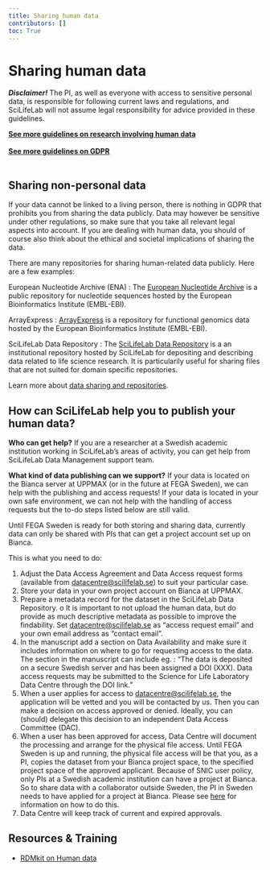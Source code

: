 ```yaml
---
title: Sharing human data
contributors: []
toc: True
---
```


# Sharing human data

<div class="alert alert-warning" role="alert">
  <B><I>Disclaimer!</I></B> The PI, as well as everyone with access to sensitive personal data, is responsible for following current laws and regulations, and SciLifeLab will not assume legal responsibility for advice provided in these guidelines.
</div>

<!-- Generella riktlinjer för publicering av human data. Vilka olika nivåer finns.  
The recommendations on publishing human data varies depending on the nature of the human data in question. The principle "As open as possible, as closed as necessary" is of great importance when it comes to publishing human data. -->


<a href="/topics/research-involving-human-data"><b>See more guidelines on research involving human data <i class="bi bi-arrow-right-square-fill"></i></b></a>
<br/><br/>
<a href="/topics/gdpr-legal-reference.md"><b>See more guidelines on GDPR <i class="bi bi-arrow-right-square-fill"></i></b></a>
<br/><br/>

## Sharing non-personal data

If your data cannot be linked to a living person, there is nothing in GDPR that prohibits you from sharing the data publicly. Data may however be sensitive under other regulations, so make sure that you take all relevant legal aspects into account. If you are dealing with human data, you should of course also think about the ethical and societal implications of sharing the data.

There are many repositories for sharing human-related data publicly. Here are a few examples:

European Nucleotide Archive (ENA)
: The [European Nucleotide Archive](https://www.ebi.ac.uk/ena/browser/home) is a public repository for nucleotide sequences hosted by the European Bioinformatics Institute (EMBL-EBI).

ArrayExpress
: [ArrayExpress](https://www.ebi.ac.uk/biostudies/arrayexpress) is a repository for functional genomics data hosted by the European Bioinformatics Institute (EMBL-EBI). 

SciLifeLab Data Repository
: The [SciLifeLab Data Repository](https://figshare.scilifelab.se) is a an institutional repository hosted by SciLifeLab for depositing and describing data related to life science research. It is particularily useful for sharing files that are not suited for domain specific repositories.

Learn more about [data sharing and repositories](../../data-life-cycle/share/).



## How can SciLifeLab help you to publish your human data?
<!-- Uppdateras.  -->

**Who can get help?** If you are a researcher at a Swedish academic institution working in SciLifeLab’s areas of activity, you can get help from SciLifeLab Data Management support team.

**What kind of data publishing can we support?** If your data is located on the Bianca server at UPPMAX (or in the future at FEGA Sweden), we can help with the publishing and access requests! If your data is located in your own safe environment, we can not help with the handling of access requests but the to-do steps listed below are still valid.

Until FEGA Sweden is ready for both storing and sharing data, currently data can only be shared with PIs that can get a project account set up on Bianca.

<!-- Uppdateras av Markus FEGA  -->

This is what you need to do:
1. Adjust the Data Access Agreement and Data Access request forms (available from datacentre@scilifelab.se) to suit your particular case.
2. Store your data in your own project account on Bianca at UPPMAX.
3. Prepare a metadata record for the dataset in the SciLifeLab Data Repository. o	It is important to not upload the human data, but do provide as much descriptive metadata as possible to improve the findability. Set datacentre@scilifelab.se as “access request email” and your own email address as “contact email”.
4. In the manuscript add a section on Data Availability and make sure it includes information on where to go for requesting access to the data. The section in the manuscript can include eg. : “The data is deposited on a secure Swedish server and has been assigned a DOI (XXX). Data access requests may be submitted to the Science for Life Laboratory Data Centre through the DOI link.”
5. When a user applies for access to datacentre@scilifelab.se, the application will be vetted and you will be contacted by us. Then you can make a decision on access approved or denied. Ideally, you can (should) delegate this decision to an independent Data Access Committee (DAC).
6. When a user has been approved for access, Data Centre will document the processing and arrange for the physical file access. Until FEGA Sweden is up and running, the physical file access will be that you, as a PI, copies the dataset from your Bianca project space, to the specified project space of the approved applicant. Because of SNIC user policy, only PIs at a Swedish academic institution can have a project at Bianca. So to share data with a collaborator outside Sweden, the PI in Sweden needs to have applied for a project at Bianca. Please see [here](https://www.uppmax.uu.se/support/user-guides/bianca-user-guide/) for information on how to do this.
7. Data Centre will keep track of current and expired approvals.



## Resources & Training
* [RDMkit on Human data](https://rdmkit.elixir-europe.org/human_data)
